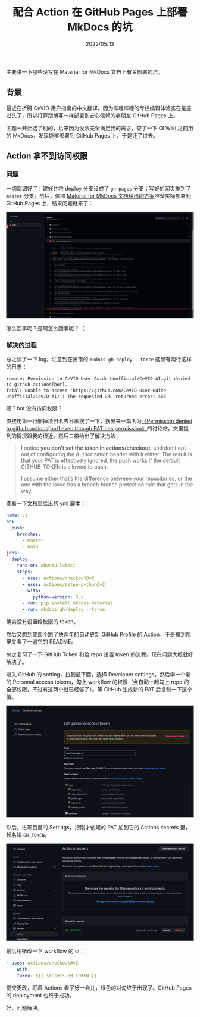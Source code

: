 ﻿---
title: 配合 Action 在 GitHub Pages 上部署 MkDocs 的坑
date: 2022/05/13
updated: 2022/05/13
category: 
- GitHub
tag: 
- GitHub Action
- GitHub Pages
- MkDocs
---

主要讲一下那些没写在 Material for MkDocs 文档上有关部署的坑。

<!-- more -->

## 背景

最近在折腾 CeVIO 用户指南的中文翻译。因为哔哩哔哩的专栏编辑体验实在是差过头了，所以打算跟博客一样部署到安心信赖的老朋友 GitHub Pages 上。

主题一开始选了别的，后来因为没法完全满足我的需求，查了一下 OI Wiki 之前用的 MkDocs，发现能够部署到 GitHub Pages 上，于是迁了过去。

## Action 拿不到访问权限

### 问题

一切都调好了：建好并将 deploy 分支设成了 `gh-pages` 分支；写好的网页推到了 `master` 分支。然后，依照 [Material for MkDocs 文档给出的方案](https://squidfunk.github.io/mkdocs-material/publishing-your-site/#github-pages)准备实际部署到 GitHub Pages 上，结果问题就来了：

![ci summary](https://raw.githubusercontent.com/NachtgeistW/Berksey/1eb261e22a6304bd907cad175037a9b0c61f0178/_posts/image/2022-05-13_16-41-05.png)

怎么回事呢？是啊怎么回事呢？（

### 解决的过程

总之读了一下 log。注意到在出错的 `mkdocs gh-deploy --force` 这里有两行这样的日志：

```log
remote: Permission to CeVIO-User-Guide-Unofficial/CeVIO-AI.git denied to github-actions[bot].
fatal: unable to access 'https://github.com/CeVIO-User-Guide-Unofficial/CeVIO-AI/': The requested URL returned error: 403
```

嗯？bot 没有访问权限？

直接用第一行删掉项目名去谷歌搜了一下，搜出来一篇名为[《Permission denied to github-actions[bot] even though PAT has permission》](https://github.community/t/permission-denied-to-github-actions-bot-even-though-pat-has-permission/248028)的讨论帖。文里提到的情况跟我的很近。然后二楼给出了解决方法：

>I notice **you don’t set the token in actions/checkout**, and don’t opt-out of configuring the Authorization header with it either. The result is that your PAT is effectively ignored, the push works if the default GITHUB_TOKEN is allowed to push.
>
>I assume either that’s the difference between your repositories, or the one with the issue has a branch branch protection rule that gets in the way.

查看一下文档里给出的 yml 脚本：

```yml
name: ci 
on:
  push:
    branches:
      - master 
      - main
jobs:
  deploy:
    runs-on: ubuntu-latest
    steps:
      - uses: actions/checkout@v2
      - uses: actions/setup-python@v2
        with:
          python-version: 3.x
      - run: pip install mkdocs-material 
      - run: mkdocs gh-deploy --force
```

确实没有设置给权限的 token。

然后又想到我那个跑了快两年的[自动更新 GitHub Profile 的 Action](https://github.com/athul/waka-readme)，于是摸到那里又看了一遍它的 README。

总之复习了一下 GitHub Token 和给 repo 设置 token 的流程。现在问题大概就好解决了。

进入 GitHub 的 setting，拉到最下面，选择 Developer settings，然后申一个新的 Personal access tokens，勾上 workflow 的权限（会自动一起勾上 repo 的全部权限，不过有这两个就已经够了）。等 GitHub 生成新的 PAT 后复制一下这个值。

![generate PAT](https://raw.githubusercontent.com/NachtgeistW/Berksey/1eb261e22a6304bd907cad175037a9b0c61f0178/_posts/image/2022-05-13_17-12-10.png)

然后，进项目里的 Settings，把刚才创建的 PAT 加到它的 Actions secrets 里，起名叫 `GH_TOKEN`。

![add action secrets](https://raw.githubusercontent.com/NachtgeistW/Berksey/1eb261e22a6304bd907cad175037a9b0c61f0178/_posts/image/2022-05-13_17-14-27.png)

最后稍微改一下 workflow 的 ci：

```yml
- uses: actions/checkout@v2
    with:
    token: ${{ secrets.GH_TOKEN }}
```

提交更改，盯着 Actions 看了好一会儿，绿色的对勾终于出现了。GitHub Pages 的 deployment 也终于成功。

好，问题解决。

